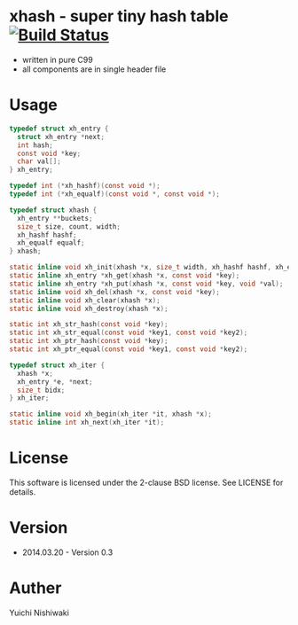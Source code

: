 # xhash - super tiny hash table [![Build Status](https://travis-ci.org/wasabiz/xhash.png)](https://travis-ci.org/wasabiz/xhash)

- written in pure C99
- all components are in single header file

# Usage

```c
typedef struct xh_entry {
  struct xh_entry *next;
  int hash;
  const void *key;
  char val[];
} xh_entry;

typedef int (*xh_hashf)(const void *);
typedef int (*xh_equalf)(const void *, const void *);

typedef struct xhash {
  xh_entry **buckets;
  size_t size, count, width;
  xh_hashf hashf;
  xh_equalf equalf;
} xhash;

static inline void xh_init(xhash *x, size_t width, xh_hashf hashf, xh_equalf equalf);
static inline xh_entry *xh_get(xhash *x, const void *key);
static inline xh_entry *xh_put(xhash *x, const void *key, void *val);
static inline void xh_del(xhash *x, const void *key);
static inline void xh_clear(xhash *x);
static inline void xh_destroy(xhash *x);

static int xh_str_hash(const void *key);
static int xh_str_equal(const void *key1, const void *key2);
static int xh_ptr_hash(const void *key);
static int xh_ptr_equal(const void *key1, const void *key2);

typedef struct xh_iter {
  xhash *x;
  xh_entry *e, *next;
  size_t bidx;
} xh_iter;

static inline void xh_begin(xh_iter *it, xhash *x);
static inline int xh_next(xh_iter *it);
```

# License

This software is licensed under the 2-clause BSD license. See LICENSE for details.

# Version

- 2014.03.20 - Version 0.3

# Auther

Yuichi Nishiwaki
